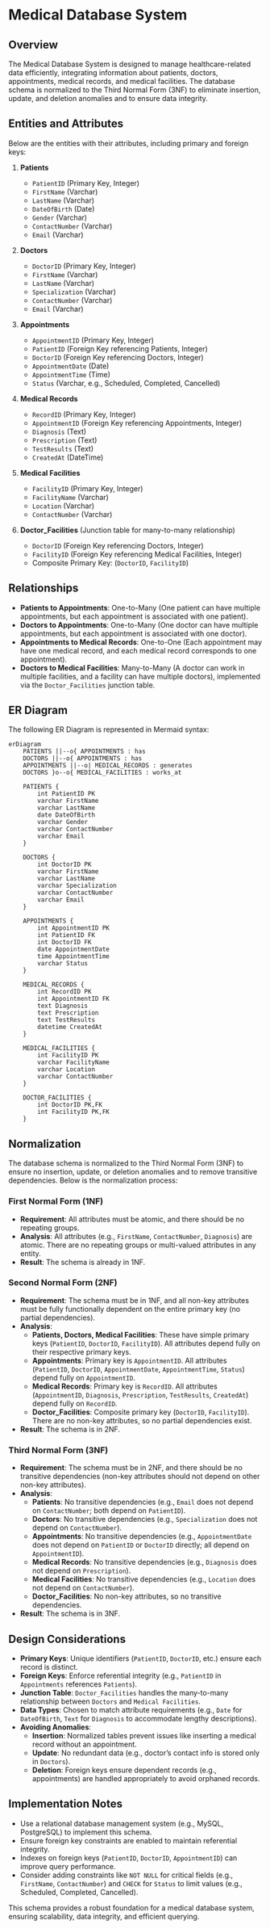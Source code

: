 # Medical Database System

## Overview
The Medical Database System is designed to manage healthcare-related data efficiently, integrating information about patients, doctors, appointments, medical records, and medical facilities. The database schema is normalized to the Third Normal Form (3NF) to eliminate insertion, update, and deletion anomalies and to ensure data integrity.

## Entities and Attributes
Below are the entities with their attributes, including primary and foreign keys:

1. **Patients**
   - `PatientID` (Primary Key, Integer)
   - `FirstName` (Varchar)
   - `LastName` (Varchar)
   - `DateOfBirth` (Date)
   - `Gender` (Varchar)
   - `ContactNumber` (Varchar)
   - `Email` (Varchar)

2. **Doctors**
   - `DoctorID` (Primary Key, Integer)
   - `FirstName` (Varchar)
   - `LastName` (Varchar)
   - `Specialization` (Varchar)
   - `ContactNumber` (Varchar)
   - `Email` (Varchar)

3. **Appointments**
   - `AppointmentID` (Primary Key, Integer)
   - `PatientID` (Foreign Key referencing Patients, Integer)
   - `DoctorID` (Foreign Key referencing Doctors, Integer)
   - `AppointmentDate` (Date)
   - `AppointmentTime` (Time)
   - `Status` (Varchar, e.g., Scheduled, Completed, Cancelled)

4. **Medical Records**
   - `RecordID` (Primary Key, Integer)
   - `AppointmentID` (Foreign Key referencing Appointments, Integer)
   - `Diagnosis` (Text)
   - `Prescription` (Text)
   - `TestResults` (Text)
   - `CreatedAt` (DateTime)

5. **Medical Facilities**
   - `FacilityID` (Primary Key, Integer)
   - `FacilityName` (Varchar)
   - `Location` (Varchar)
   - `ContactNumber` (Varchar)

6. **Doctor_Facilities** (Junction table for many-to-many relationship)
   - `DoctorID` (Foreign Key referencing Doctors, Integer)
   - `FacilityID` (Foreign Key referencing Medical Facilities, Integer)
   - Composite Primary Key: (`DoctorID`, `FacilityID`)

## Relationships
- **Patients to Appointments**: One-to-Many (One patient can have multiple appointments, but each appointment is associated with one patient).
- **Doctors to Appointments**: One-to-Many (One doctor can have multiple appointments, but each appointment is associated with one doctor).
- **Appointments to Medical Records**: One-to-One (Each appointment may have one medical record, and each medical record corresponds to one appointment).
- **Doctors to Medical Facilities**: Many-to-Many (A doctor can work in multiple facilities, and a facility can have multiple doctors), implemented via the `Doctor_Facilities` junction table.

## ER Diagram
The following ER Diagram is represented in Mermaid syntax:

```mermaid
erDiagram
    PATIENTS ||--o{ APPOINTMENTS : has
    DOCTORS ||--o{ APPOINTMENTS : has
    APPOINTMENTS ||--o| MEDICAL_RECORDS : generates
    DOCTORS }o--o{ MEDICAL_FACILITIES : works_at

    PATIENTS {
        int PatientID PK
        varchar FirstName
        varchar LastName
        date DateOfBirth
        varchar Gender
        varchar ContactNumber
        varchar Email
    }

    DOCTORS {
        int DoctorID PK
        varchar FirstName
        varchar LastName
        varchar Specialization
        varchar ContactNumber
        varchar Email
    }

    APPOINTMENTS {
        int AppointmentID PK
        int PatientID FK
        int DoctorID FK
        date AppointmentDate
        time AppointmentTime
        varchar Status
    }

    MEDICAL_RECORDS {
        int RecordID PK
        int AppointmentID FK
        text Diagnosis
        text Prescription
        text TestResults
        datetime CreatedAt
    }

    MEDICAL_FACILITIES {
        int FacilityID PK
        varchar FacilityName
        varchar Location
        varchar ContactNumber
    }

    DOCTOR_FACILITIES {
        int DoctorID PK,FK
        int FacilityID PK,FK
    }
```

## Normalization
The database schema is normalized to the Third Normal Form (3NF) to ensure no insertion, update, or deletion anomalies and to remove transitive dependencies. Below is the normalization process:

### First Normal Form (1NF)
- **Requirement**: All attributes must be atomic, and there should be no repeating groups.
- **Analysis**: All attributes (e.g., `FirstName`, `ContactNumber`, `Diagnosis`) are atomic. There are no repeating groups or multi-valued attributes in any entity.
- **Result**: The schema is already in 1NF.

### Second Normal Form (2NF)
- **Requirement**: The schema must be in 1NF, and all non-key attributes must be fully functionally dependent on the entire primary key (no partial dependencies).
- **Analysis**:
  - **Patients, Doctors, Medical Facilities**: These have simple primary keys (`PatientID`, `DoctorID`, `FacilityID`). All attributes depend fully on their respective primary keys.
  - **Appointments**: Primary key is `AppointmentID`. All attributes (`PatientID`, `DoctorID`, `AppointmentDate`, `AppointmentTime`, `Status`) depend fully on `AppointmentID`.
  - **Medical Records**: Primary key is `RecordID`. All attributes (`AppointmentID`, `Diagnosis`, `Prescription`, `TestResults`, `CreatedAt`) depend fully on `RecordID`.
  - **Doctor_Facilities**: Composite primary key (`DoctorID`, `FacilityID`). There are no non-key attributes, so no partial dependencies exist.
- **Result**: The schema is in 2NF.

### Third Normal Form (3NF)
- **Requirement**: The schema must be in 2NF, and there should be no transitive dependencies (non-key attributes should not depend on other non-key attributes).
- **Analysis**:
  - **Patients**: No transitive dependencies (e.g., `Email` does not depend on `ContactNumber`; both depend on `PatientID`).
  - **Doctors**: No transitive dependencies (e.g., `Specialization` does not depend on `ContactNumber`).
  - **Appointments**: No transitive dependencies (e.g., `AppointmentDate` does not depend on `PatientID` or `DoctorID` directly; all depend on `AppointmentID`).
  - **Medical Records**: No transitive dependencies (e.g., `Diagnosis` does not depend on `Prescription`).
  - **Medical Facilities**: No transitive dependencies (e.g., `Location` does not depend on `ContactNumber`).
  - **Doctor_Facilities**: No non-key attributes, so no transitive dependencies.
- **Result**: The schema is in 3NF.

## Design Considerations
- **Primary Keys**: Unique identifiers (`PatientID`, `DoctorID`, etc.) ensure each record is distinct.
- **Foreign Keys**: Enforce referential integrity (e.g., `PatientID` in `Appointments` references `Patients`).
- **Junction Table**: `Doctor_Facilities` handles the many-to-many relationship between `Doctors` and `Medical Facilities`.
- **Data Types**: Chosen to match attribute requirements (e.g., `Date` for `DateOfBirth`, `Text` for `Diagnosis` to accommodate lengthy descriptions).
- **Avoiding Anomalies**:
  - **Insertion**: Normalized tables prevent issues like inserting a medical record without an appointment.
  - **Update**: No redundant data (e.g., doctor’s contact info is stored only in `Doctors`).
  - **Deletion**: Foreign keys ensure dependent records (e.g., appointments) are handled appropriately to avoid orphaned records.

## Implementation Notes
- Use a relational database management system (e.g., MySQL, PostgreSQL) to implement this schema.
- Ensure foreign key constraints are enabled to maintain referential integrity.
- Indexes on foreign keys (`PatientID`, `DoctorID`, `AppointmentID`) can improve query performance.
- Consider adding constraints like `NOT NULL` for critical fields (e.g., `FirstName`, `ContactNumber`) and `CHECK` for `Status` to limit values (e.g., Scheduled, Completed, Cancelled).

This schema provides a robust foundation for a medical database system, ensuring scalability, data integrity, and efficient querying.